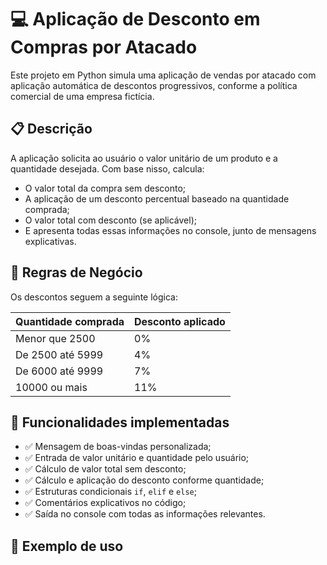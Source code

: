 # 💻 Aplicação de Desconto em Compras por Atacado

Este projeto em Python simula uma aplicação de vendas por atacado com aplicação automática de descontos progressivos, conforme a política comercial de uma empresa fictícia.

## 📋 Descrição

A aplicação solicita ao usuário o valor unitário de um produto e a quantidade desejada. Com base nisso, calcula:

- O valor total da compra sem desconto;
- A aplicação de um desconto percentual baseado na quantidade comprada;
- O valor total com desconto (se aplicável);
- E apresenta todas essas informações no console, junto de mensagens explicativas.

## 🎯 Regras de Negócio

Os descontos seguem a seguinte lógica:

| Quantidade comprada | Desconto aplicado |
|---------------------|-------------------|
| Menor que 2500      | 0%                |
| De 2500 até 5999    | 4%                |
| De 6000 até 9999    | 7%                |
| 10000 ou mais       | 11%               |

## 🧾 Funcionalidades implementadas

- ✅ Mensagem de boas-vindas personalizada;
- ✅ Entrada de valor unitário e quantidade pelo usuário;
- ✅ Cálculo de valor total sem desconto;
- ✅ Cálculo e aplicação do desconto conforme quantidade;
- ✅ Estruturas condicionais `if`, `elif` e `else`;
- ✅ Comentários explicativos no código;
- ✅ Saída no console com todas as informações relevantes.

## 📌 Exemplo de uso


